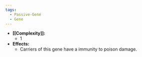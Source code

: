 ```yaml
---
tags:
  - Passive-Gene
  - Gene
---
```

- **[[Complexity]]:**
	- 1
- **Effects:**
	- Carriers of this gene have a immunity to poison damage.